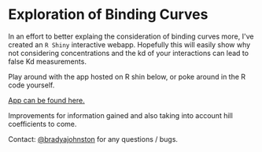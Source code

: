# Exploration of Binding Curves

In an effort to better explaing the consideration of binding curves more, I've created an `R Shiny` interactive webapp.
Hopefully this will easily show why not considering concentrations and the kd of your interactions can lead to false Kd measurements.

Play around with the app hosted on R shin below, or poke around in the R code yourself.

[App can be found here.](https://bunchofbradys.shinyapps.io/Binding_Simulation)

Improvements for information gained and also taking into account hill coefficients to come.

Contact: [@bradyajohnston](https:/twitter.com/bradyajohnston) for any questions / bugs.
